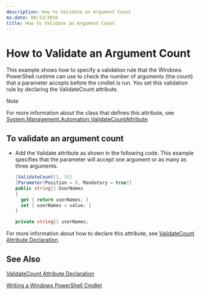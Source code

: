 ```yaml
---
description: How to Validate an Argument Count
ms.date: 09/13/2016
title: How to Validate an Argument Count
---
```

# How to Validate an Argument Count

This example shows how to specify a validation rule that the Windows PowerShell runtime can use to check the number of arguments (the count) that a parameter accepts before the cmdlet is run. You set this validation rule by declaring the ValidateCount attribute.

> [!NOTE]
> For more information about the class that defines this attribute, see [System.Management.Automation.ValidateCountAttribute](/dotnet/api/System.Management.Automation.ValidateCountAttribute).

## To validate an argument count

- Add the Validate attribute as shown in the following code. This example specifies that the parameter will accept one argument or as many as three arguments.

    ```csharp
    [ValidateCount(1, 3)]
    [Parameter(Position = 0, Mandatory = true)]
    public string[] UserNames
    {
      get { return userNames; }
      set { userNames = value; }
    }

    private string[] userNames;
    ```

For more information about how to declare this attribute, see [ValidateCount Attribute Declaration](./validatecount-attribute-declaration.md).

## See Also

[ValidateCount Attribute Declaration](./validatecount-attribute-declaration.md)

[Writing a Windows PowerShell Cmdlet](./writing-a-windows-powershell-cmdlet.md)
